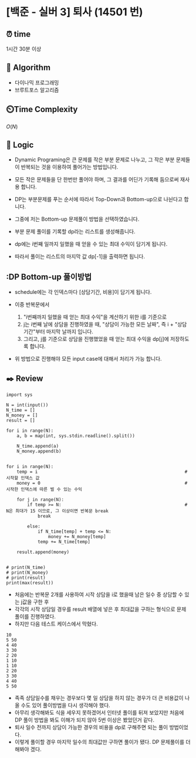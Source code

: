 # [백준 - 실버 3] 퇴사 (14501 번)

## ⏰  **time**

1시간 30분 이상

## :pushpin: **Algorithm**

- 다이나믹 프로그래밍
- 브루트포스 알고리즘

## ⏲️**Time Complexity**

$O(N)$

## :round_pushpin: **Logic**

- Dynamic Programing은 큰 문제를 작은 부분 문제로 나누고, 그 작은 부분 문제들이 반복되는 것을 이용하여 풀어가는 방법입니다.
- 모든 작은 문제들을 단 한번만 풀어야 하며, 그 결과를 어딘가 기록해 둠으로써 재사용 합니다.
- DP는 부분문제를 푸는 순서에 따라서 Top-Down과 Bottom-up으로 나뉜다고 합니다.

- 그중에 저는 Bottom-up 문제풀이 방법을 선택하였습니다.
- 부분 문제 풀이를 기록할 dp라는 리스트를 생성해줍니다.
- dp에는 i번째 일까지 일했을 때 얻을 수 있는 최대 수익이 담기게 됩니다.
- 따라서 풀이는 리스트의 마지막 값 dp[-1]을 출력하면 됩니다.

## :DP Bottom-up 풀이방법

- schedule에는 각 인덱스마다 [상담기간, 비용]이 담기게 됩니다.
- 이중 반복문에서
  1. "i번째까지 일했을 때 얻는 최대 수익"을 계산하기 위한 i를 기준으로
  2. j는 i번째 날에 상담을 진행하였을 때, "상담이 가능한 모든 날짜", 즉 i + "상담 기간"부터 마지막 날까지 입니다.
  3. 그리고, j를 기준으로 상담을 진행했었을 때 얻는 최대 수익을 dp[j]에 저장하도록 합니다.

- 위 방법으로 진행해야 모든 input case에 대해서 처리가 가능 합니다.

## :black_nib: **Review**

```
import sys

N = int(input())
N_time = []
N_money = []
result = []

for i in range(N):
    a, b = map(int, sys.stdin.readline().split())

    N_time.append(a)
    N_money.append(b)


for i in range(N):
    temp = i                                                        # 시작할 인덱스 값
    money = 0                                                       # 시작한 인덱스에 따른 벌 수 있는 수익

    for j in range(N):
        if temp >= N:                                               # N은 최대가 15 이므로, 그 이상이면 반복문 break
            break

        else:
            if N_time[temp] + temp <= N:
                money += N_money[temp]
            temp += N_time[temp]

    result.append(money)


# print(N_time)
# print(N_money)
# print(result)
print(max(result))
```

- 처음에는 반복문 2개를 사용하여 시작 상담을 i로 했을때 남은 일수 중 상담할 수 있는 j값을 구한 후
- 각각의 시작 상담일 경우를 result 배열에 넣은 후 최대값을 구하는 형식으로 문제 풀이를 진행하였다.
- 하지만 다음 테스트 케이스에서 막혔다.

```commandline
10
5 50
4 40
3 30
2 20
1 10
1 10
2 20
3 30
4 40
5 50
```

- 족족 상담일수를 채우는 경우보다 몇 일 상담을 하지 않는 경우가 더 큰 비용값이 나올 수도 있어 풀이방법을 다시 생각해야 했다.
- 아무리 생각해봐도 식을 세우지 못하겠어서 인터넷 풀이를 뒤져 보았지만 처음에 DP 풀이 방법을 봐도 이해가 되지 않아 5번 이상은 봤었던거 같다.
- 퇴사 일수 전까지 상담이 가능한 경우의 비용을 dp로 구해주면 되는 풀이 방법이었다.
- 이렇게 풀이할 경우 마지막 일수의 최대값만 구하면 풀이가 됐다. DP 문제풀이를 더 해봐야 겠다.

